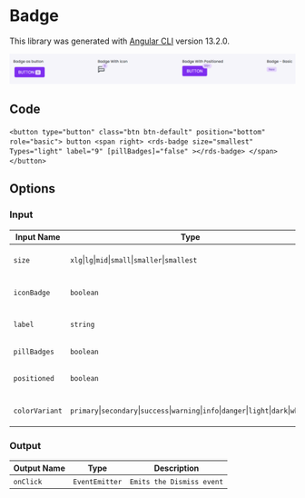 # Badge

This library was generated with [Angular CLI](https://github.com/angular/angular-cli) version 13.2.0.
<p align="left">
<img src="../../assets/Badge.png" alt="Badge"/>
<p/>

## Code

`<button type="button" class="btn btn-default" position="bottom" role="basic">
  button
  <span right>
    <rds-badge
      size="smallest"
      Types="light"
      label="9"
      [pillBadges]="false"
    ></rds-badge>
  </span>
</button>`

## Options
### Input
<!-- prettier-ignore -->
| Input Name                  | Type                             |Example| Description                                                                  |
| --------------------------- | -------------------------------- |------------| ---------------------------------------------------------------------------- |
| `size`                | `xlg`\|`lg`\|`mid`\|`small`\|`smaller`\|`smallest`                           |"small"   |Specify the size of the badge
| `iconBadge`                     | `boolean`                            |"true"|To show badge as icon  |                             |
| `label`                   |  `string`                         | "New"|Add label name for badge|
| `pillBadges`                   |  `boolean`                         | "false"|Add badge as pills|
| `positioned`                    | `boolean` |     "false"|To set positioned badge              |
| `colorVariant`                |`primary`\|`secondary`\|`success`\|`warning`\|`info`\|`danger`\|`light`\|`dark`\|`white` |"light"   |Specify the color for the avatar



### Output
| Output Name                 | Type          | Description                     |      
| --------------------------- | --------------|------------------|
| `onClick`                 |  `EventEmitter`  | `Emits the Dismiss event`  |


